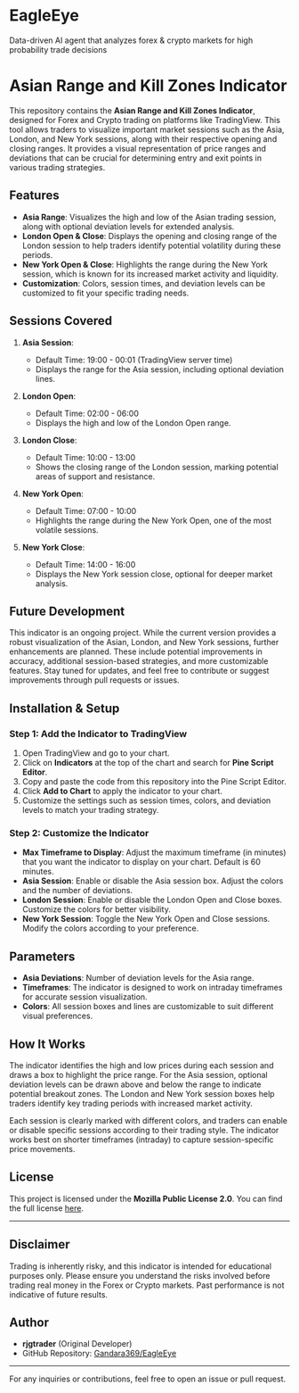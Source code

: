 # EagleEye
Data-driven AI agent that analyzes forex &amp; crypto markets for high probability trade decisions
# Asian Range and Kill Zones Indicator

This repository contains the **Asian Range and Kill Zones Indicator**, designed for Forex and Crypto trading on platforms like TradingView. This tool allows traders to visualize important market sessions such as the Asia, London, and New York sessions, along with their respective opening and closing ranges. It provides a visual representation of price ranges and deviations that can be crucial for determining entry and exit points in various trading strategies.

## Features

- **Asia Range**: Visualizes the high and low of the Asian trading session, along with optional deviation levels for extended analysis.
- **London Open & Close**: Displays the opening and closing range of the London session to help traders identify potential volatility during these periods.
- **New York Open & Close**: Highlights the range during the New York session, which is known for its increased market activity and liquidity.
- **Customization**: Colors, session times, and deviation levels can be customized to fit your specific trading needs.

## Sessions Covered

1. **Asia Session**:
   - Default Time: 19:00 - 00:01 (TradingView server time)
   - Displays the range for the Asia session, including optional deviation lines.
   
2. **London Open**:
   - Default Time: 02:00 - 06:00
   - Displays the high and low of the London Open range.

3. **London Close**:
   - Default Time: 10:00 - 13:00
   - Shows the closing range of the London session, marking potential areas of support and resistance.

4. **New York Open**:
   - Default Time: 07:00 - 10:00
   - Highlights the range during the New York Open, one of the most volatile sessions.

5. **New York Close**:
   - Default Time: 14:00 - 16:00
   - Displays the New York session close, optional for deeper market analysis.

## Future Development

This indicator is an ongoing project. While the current version provides a robust visualization of the Asian, London, and New York sessions, further enhancements are planned. These include potential improvements in accuracy, additional session-based strategies, and more customizable features. Stay tuned for updates, and feel free to contribute or suggest improvements through pull requests or issues.

## Installation & Setup

### Step 1: Add the Indicator to TradingView

1. Open TradingView and go to your chart.
2. Click on **Indicators** at the top of the chart and search for **Pine Script Editor**.
3. Copy and paste the code from this repository into the Pine Script Editor.
4. Click **Add to Chart** to apply the indicator to your chart.
5. Customize the settings such as session times, colors, and deviation levels to match your trading strategy.

### Step 2: Customize the Indicator

- **Max Timeframe to Display**: Adjust the maximum timeframe (in minutes) that you want the indicator to display on your chart. Default is 60 minutes.
- **Asia Session**: Enable or disable the Asia session box. Adjust the colors and the number of deviations.
- **London Session**: Enable or disable the London Open and Close boxes. Customize the colors for better visibility.
- **New York Session**: Toggle the New York Open and Close sessions. Modify the colors according to your preference.

## Parameters

- **Asia Deviations**: Number of deviation levels for the Asia range.
- **Timeframes**: The indicator is designed to work on intraday timeframes for accurate session visualization.
- **Colors**: All session boxes and lines are customizable to suit different visual preferences.

## How It Works

The indicator identifies the high and low prices during each session and draws a box to highlight the price range. For the Asia session, optional deviation levels can be drawn above and below the range to indicate potential breakout zones. The London and New York session boxes help traders identify key trading periods with increased market activity.

Each session is clearly marked with different colors, and traders can enable or disable specific sessions according to their trading style. The indicator works best on shorter timeframes (intraday) to capture session-specific price movements.

## License

This project is licensed under the **Mozilla Public License 2.0**. You can find the full license [here](https://mozilla.org/MPL/2.0/).

---

## Disclaimer

Trading is inherently risky, and this indicator is intended for educational purposes only. Please ensure you understand the risks involved before trading real money in the Forex or Crypto markets. Past performance is not indicative of future results.

## Author

- **rjgtrader** (Original Developer)
- GitHub Repository: [Gandara369/EagleEye](https://github.com/Gandara369/EagleEye)

---

For any inquiries or contributions, feel free to open an issue or pull request.
